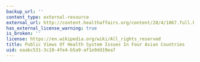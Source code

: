 ```yaml
---
backup_url: ''
content_type: external-resource
external_url: http://content.healthaffairs.org/content/28/4/1067.full.html
has_external_license_warning: true
is_broken: ''
license: https://en.wikipedia.org/wiki/All_rights_reserved
title: Public Views Of Health System Issues In Four Asian Countries
uid: eaabc531-3c10-4fe4-b5a9-af1e9dd19ea7
---
```

